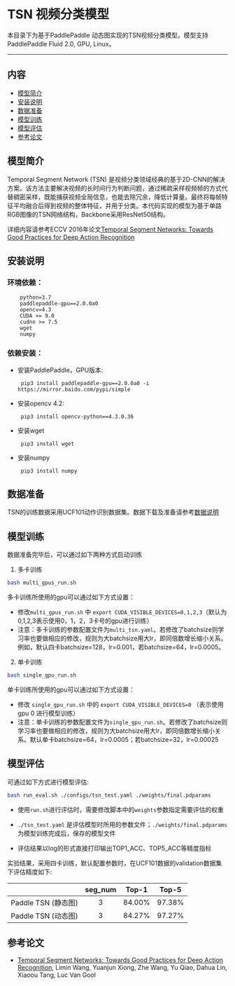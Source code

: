 # TSN 视频分类模型
本目录下为基于PaddlePaddle 动态图实现的TSN视频分类模型。模型支持PaddlePaddle Fluid 2.0, GPU, Linux。

---
## 内容

- [模型简介](#模型简介)
- [安装说明](#安装说明)
- [数据准备](#数据准备)
- [模型训练](#模型训练)
- [模型评估](#模型评估)
- [参考论文](#参考论文)


## 模型简介

Temporal Segment Network (TSN) 是视频分类领域经典的基于2D-CNN的解决方案。该方法主要解决视频的长时间行为判断问题，通过稀疏采样视频帧的方式代替稠密采样，既能捕获视频全局信息，也能去除冗余，降低计算量。最终将每帧特征平均融合后得到视频的整体特征，并用于分类。本代码实现的模型为基于单路RGB图像的TSN网络结构，Backbone采用ResNet50结构。

详细内容请参考ECCV 2016年论文[Temporal Segment Networks: Towards Good Practices for Deep Action Recognition](https://arxiv.org/abs/1608.00859)

## 安装说明

 ### 环境依赖：

```
    python=3.7
    paddlepaddle-gpu==2.0.0a0
    opencv=4.3
    CUDA >= 9.0
    cudnn >= 7.5
    wget
    numpy
```

 ### 依赖安装：

 - 安装PaddlePaddle，GPU版本:

    ``` pip3 install paddlepaddle-gpu==2.0.0a0 -i https://mirror.baidu.com/pypi/simple```
 - 安装opencv 4.2:

    ``` pip3 install opencv-python==4.3.0.36```
 - 安装wget

    ``` pip3 install wget```
 - 安装numpy

    ``` pip3 install numpy```

## 数据准备

TSN的训练数据采用UCF101动作识别数据集。数据下载及准备请参考[数据说明](./data/dataset/ucf101/README.md)

## 模型训练

数据准备完毕后，可以通过如下两种方式启动训练

1. 多卡训练
```bash
bash multi_gpus_run.sh
```
多卡训练所使用的gpu可以通过如下方式设置：
- 修改`multi_gpus_run.sh` 中 `export CUDA_VISIBLE_DEVICES=0,1,2,3`（默认为0,1,2,3表示使用0，1，2，3卡号的gpu进行训练）
- 注意：多卡训练的参数配置文件为`multi_tsn.yaml`。若修改了batchsize则学习率也要做相应的修改，规则为大batchsize用大lr，即同倍数增长缩小关系。例如，默认四卡batchsize=128，lr=0.001，若batchsize=64，lr=0.0005。


2. 单卡训练
```bash
bash single_gpu_run.sh
```
单卡训练所使用的gpu可以通过如下方式设置：
- 修改 `single_gpu_run.sh` 中的 `export CUDA_VISIBLE_DEVICES=0` （表示使用gpu 0 进行模型训练）
- 注意：单卡训练的参数配置文件为`single_gpu_run.sh`。若修改了batchsize则学习率也要做相应的修改，规则为大batchsize用大lr，即同倍数增长缩小关系。默认单卡batchsize=64，lr=0.0005；若batchsize=32，lr=0.00025
## 模型评估

可通过如下方式进行模型评估:
```bash
bash run_eval.sh ./configs/tsn_test.yaml ./weights/final.pdparams
```

- 使用`run.sh`进行评估时，需要修改脚本中的`weights`参数指定需要评估的权重

- `./tsn_test.yaml` 是评估模型时所用的参数文件；`./weights/final.pdparams` 为模型训练完成后，保存的模型文件

- 评估结果以log的形式直接打印输出TOP1\_ACC、TOP5\_ACC等精度指标



实验结果，采用四卡训练，默认配置参数时，在UCF101数据的validation数据集下评估精度如下:

|  | seg\_num | Top-1 | Top-5 |
| :------: | :----------: | :----: | :----: |
| Paddle TSN (静态图) | 3 | 84.00% | 97.38% |
| Paddle TSN (动态图) | 3 | 84.27% | 97.27% |

## 参考论文

- [Temporal Segment Networks: Towards Good Practices for Deep Action Recognition](https://arxiv.org/abs/1608.00859), Limin Wang, Yuanjun Xiong, Zhe Wang, Yu Qiao, Dahua Lin, Xiaoou Tang, Luc Van Gool
